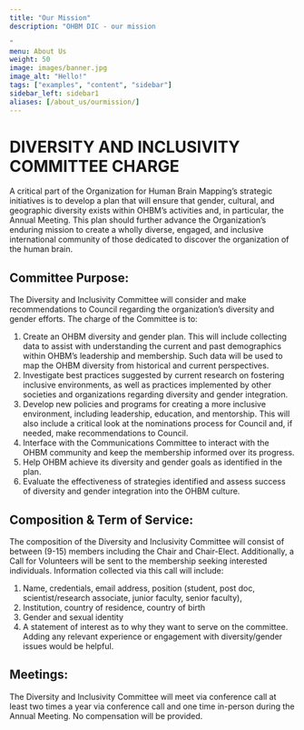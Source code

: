 ```yaml
---
title: "Our Mission"
description: "OHBM DIC - our mission

"
menu: About Us
weight: 50
image: images/banner.jpg
image_alt: "Hello!"
tags: ["examples", "content", "sidebar"]
sidebar_left: sidebar1
aliases: [/about_us/ourmission/]
---
```


# DIVERSITY AND INCLUSIVITY COMMITTEE CHARGE
 
A critical part of the Organization for Human Brain Mapping’s strategic initiatives is to develop a plan that will ensure that gender, cultural, and geographic diversity exists within OHBM’s activities and, in particular, the Annual Meeting.  This plan should further advance the Organization’s enduring mission to create a wholly diverse, engaged, and inclusive international community of those dedicated to discover the organization of the human brain.  

## Committee Purpose:

The Diversity and Inclusivity Committee will consider and make recommendations to Council regarding the organization’s diversity and gender efforts. The charge of the Committee is to:

1.	Create an OHBM diversity and gender plan.  This will include collecting data to assist with understanding the current and past demographics within OHBM’s leadership and membership. Such data will be used to map the OHBM diversity from historical and current perspectives.
2.	Investigate best practices suggested by current research on fostering inclusive environments, as well as practices implemented by other societies and organizations regarding diversity and gender integration. 
3.	Develop new policies and programs for creating a more inclusive environment, including leadership, education, and mentorship.  This will also include a critical look at the nominations process for Council and, if needed, make recommendations to Council.  
4.	Interface with the Communications Committee to interact with the OHBM community and keep the membership informed over its progress.
5.	Help OHBM achieve its diversity and gender goals as identified in the plan.
6.	Evaluate the effectiveness of strategies identified and assess success of diversity and gender integration into the OHBM culture.


## Composition & Term of Service:

The composition of the Diversity and Inclusivity Committee will consist of between (9-15) members including the Chair and Chair-Elect. Additionally, a Call for Volunteers will be sent to the membership seeking interested individuals.  Information collected via this call will include:
1.	Name, credentials, email address, position (student, post doc, scientist/research associate, junior faculty, senior faculty), 
2.	Institution, country of residence, country of birth
3.	Gender and sexual identity
4.	A statement of interest as to why they want to serve on the committee. Adding any relevant experience or engagement with diversity/gender issues would be helpful.

## Meetings:

The Diversity and Inclusivity Committee will meet via conference call at least two times a year via conference call and one time in-person during the Annual Meeting.  No compensation will be provided. 

